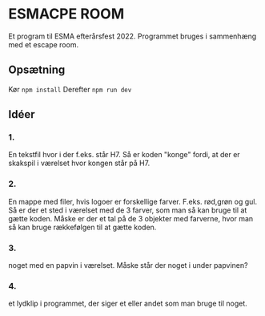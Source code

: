 # ESMACPE ROOM
Et program til ESMA efterårsfest 2022. Programmet bruges i sammenhæng med et escape room.


## Opsætning

Kør ```npm install```
Derefter ```npm run dev```

## Idéer




### 1.
En tekstfil hvor i der f.eks. står H7. Så er koden "konge" fordi, at der er skakspil i værelset hvor kongen står på H7.
### 2.
En mappe med filer, hvis logoer er forskellige farver. F.eks. rød,grøn og gul. Så er der et sted i værelset med de 3 farver,
som man så kan bruge til at gætte koden. Måske er der et tal på de 3 objekter med farverne, hvor man så kan bruge rækkefølgen
til at gætte koden.
### 3.
noget med en papvin i værelset. Måske står der noget i under papvinen?
### 4.
et lydklip i programmet, der siger et eller andet som man bruge til noget.